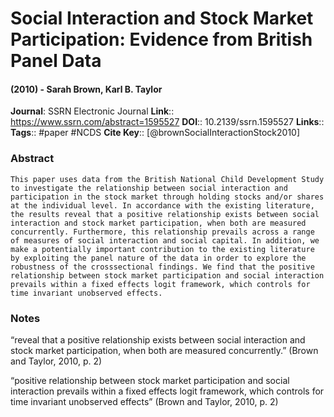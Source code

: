 # Social Interaction and Stock Market Participation: Evidence from British Panel Data
#### (2010) - Sarah Brown, Karl B. Taylor
**Journal**: SSRN Electronic Journal
**Link**:: https://www.ssrn.com/abstract=1595527
**DOI**:: 10.2139/ssrn.1595527
**Links**:: 
**Tags**:: #paper #NCDS 
**Cite Key**:: [@brownSocialInteractionStock2010]

### Abstract

```
This paper uses data from the British National Child Development Study to investigate the relationship between social interaction and participation in the stock market through holding stocks and/or shares at the individual level. In accordance with the existing literature, the results reveal that a positive relationship exists between social interaction and stock market participation, when both are measured concurrently. Furthermore, this relationship prevails across a range of measures of social interaction and social capital. In addition, we make a potentially important contribution to the existing literature by exploiting the panel nature of the data in order to explore the robustness of the crosssectional findings. We find that the positive relationship between stock market participation and social interaction prevails within a fixed effects logit framework, which controls for time invariant unobserved effects.
```

### Notes

“reveal that a positive relationship exists between social interaction and stock market participation, when both are measured concurrently.” (Brown and Taylor, 2010, p. 2)

“positive relationship between stock market participation and social interaction prevails within a fixed effects logit framework, which controls for time invariant unobserved effects” (Brown and Taylor, 2010, p. 2)